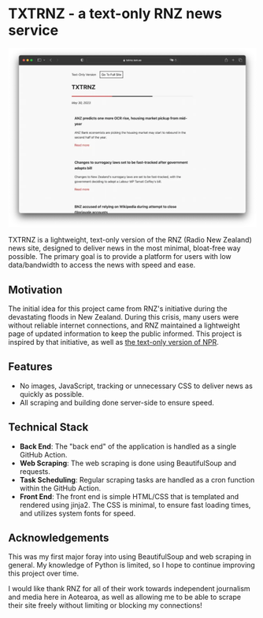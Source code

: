 # TXTRNZ - a text-only RNZ news service

![Screenshot of TXTRNZ on desktop](txtrnz.webp)

TXTRNZ is a lightweight, text-only version of the RNZ (Radio New Zealand) news site, designed to deliver news in the most minimal, bloat-free way possible. The primary goal is to provide a platform for users with low data/bandwidth to access the news with speed and ease.

## Motivation

The initial idea for this project came from RNZ's initiative during the devastating floods in New Zealand. During this crisis, many users were without reliable internet connections, and RNZ maintained a lightweight page of updated information to keep the public informed. This project is inspired by that initiative, as well as [the text-only version of NPR](https://text.npr.org).

## Features

- No images, JavaScript, tracking or unnecessary CSS to deliver news as quickly as possible.
- All scraping and building done server-side to ensure speed.

## Technical Stack

- **Back End**: The "back end" of the application is handled as a single GitHub Action.
- **Web Scraping**: The web scraping is done using BeautifulSoup and requests.
- **Task Scheduling**: Regular scraping tasks are handled as a cron function within the GitHub Action.
- **Front End**: The front end is simple HTML/CSS that is templated and rendered using jinja2. The CSS is minimal, to ensure fast loading times, and utilizes system fonts for speed.

## Acknowledgements

This was my first major foray into using BeautifulSoup and web scraping in general. My knowledge of Python is limited, so I hope to continue improving this project over time. 

I would like thank RNZ for all of their work towards independent journalism and media here in Aotearoa, as well as allowing me to be able to scrape their site freely without limiting or blocking my connections!

